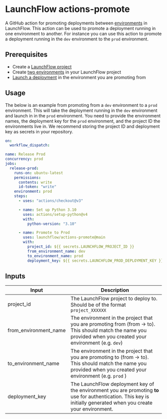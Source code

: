 # LaunchFlow actions-promote

A GitHub action for promoting deployments between [environments](https://docs.launchflow.com/launchflow-cloud/user-guides/environments) in LaunchFlow. This action can be used to promote a deployment running in one environment to another. For instance you can use this action to promote a deployment running in the `dev` environment to the `prod` environment.

## Prerequisites

- Create a [LaunchFlow project](https://docs.launchflow.com/launchflow-cloud/user-guides/projects)
- Create [two environments]((https://docs.launchflow.com/launchflow-cloud/user-guides/environments)) in your LaunchFlow project
- [Launch a deployment](](https://docs.launchflow.com/launchflow-cloud/user-guides/create-a-deployment) ) in the environment you are promoting from

## Usage

The below is an example from promoting from a `dev` environment to a `prod` environment. This will take the deployment running in the `dev` environment and launch in in the `prod` environment. You need to provide the environment names, the deployment key for the `prod` environment, and the project ID the environments live in. We recommend storing the project ID and deployment key as secrets in your repository.

```yaml
on:
  workflow_dispatch:

name: Release Prod
concurrency: prod
jobs:
  release-prod:
    runs-on: ubuntu-latest
    permissions:
      contents: write
      id-token: "write"
    environment: prod
    steps:
      - uses: "actions/checkout@v3"

      - name: Set up Python 3.10
        uses: actions/setup-python@v4
        with:
          python-version: "3.10"

      - name: Promote to Prod
        uses: launchflow/actions-promote@main
        with:
          project_id: ${{ secrets.LAUNCHFLOW_PROJECT_ID }}
          from_environment_name: dev
          to_environment_name: prod
          deployment_key: ${{ secrets.LAUNCHFLOW_PROD_DEPLOYMENT_KEY }}

```

## Inputs

| Input                 | Description                                                                                                                                                         |
|-----------------------|---------------------------------------------------------------------------------------------------------------------------------------------------------------------|
| project_id            | The LaunchFlow project to deploy to. Should be of the format `project_XXXXXX`                                                                                       |
| from_environment_name | The environment in the project that you are promoting from (from -> to). This should match the name you provided when you created your environment (e.g. `dev`)     |
| to_environment_name   | The environment in the project that you are promoting to (from -> to). This should match the name you provided when you created your environment (e.g.  `prod` )    |
| deployment_key        | The LaunchFlow deployment key of the environment you are promoting **to** use for authentication. This key is initially generated when you create your environment. |